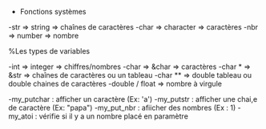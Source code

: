 * Fonctions systèmes

-str => string => chaînes de caractères
-char => character => caractères
-nbr => number => nombre

%Les types de variables

-int => integer => chiffres/nombres
-char => &char => caractères
-char * => &str => chaînes de caractères ou un tableau
-char ** => double tableau ou double chaines de caractères
-double / float => nombre à virgule

-my_putchar : afficher un caractère (Ex: 'a')
-my_putstr : afficher une chai,e de caractère (Ex: "papa")
-my_put_nbr : afiicher des nombres (Ex : 1)
-my_atoi : vérifie si il y a un nombre placé en paramètre
